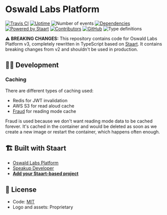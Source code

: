 # Oswald Labs Platform

[![Travis CI](https://img.shields.io/travis/OswaldLabsOpenSource/platform-v3.svg)](https://travis-ci.org/OswaldLabsOpenSource/platform-v3)
[![Uptime](https://img.shields.io/uptimerobot/ratio/m783310179-93cf2fccbc14bf47eb9c6fe1)](https://status.oswaldlabs.com)
![Number of events](https://platform-beta.oswaldlabs.com/v1/public/open-data-badge)
[![Dependencies](https://img.shields.io/david/OswaldLabsOpenSource/platform-v3.svg)](https://github.com/OswaldLabsOpenSource/platform-v3/blob/master/package.json)
[![Powered by Staart](https://img.shields.io/badge/based_on-staart-brightgreen.svg)](https://github.com/o15y/staart)
[![Contributors](https://img.shields.io/github/contributors/OswaldLabsOpenSource/platform-v3.svg)](https://github.com/OswaldLabsOpenSource/platform-v3/graphs/contributors)
[![GitHub](https://img.shields.io/github/license/OswaldLabsOpenSource/platform-v3.svg)](https://github.com/OswaldLabsOpenSource/platform-v3/blob/master/LICENSE)
![Type definitions](https://img.shields.io/badge/types-TypeScript-blue.svg)

**⚠️ BREAKING CHANGES:** This repository contains code for Oswald Labs Platform v3, completely rewritten in TypeScript based on [Staart](https://github.com/o15y/staart). It contains breaking changes from v2 and shouldn't be used in production.

## 👩‍💻 Development

### Caching

There are different types of caching used:
- Redis for JWT invalidation
- AWS S3 for read aloud cache
- [Fraud](https://github.com/AnandChowdhary/fraud) for reading mode cache

Fraud is used because we don't want reading mode data to be cached forever. It's cached in the container and would be deleted as soon as we create a new image or restart the container, which happens often enough.

## 🏗️ Built with Staart

- [Oswald Labs Platform](https://github.com/OswaldLabsOpenSource/platform-v3)
- [Speakup Developer](https://github.com/speakupnl/staart)
- [**Add your Staart-based project**](https://github.com/o15y/staart/edit/master/README.md)

## 📄 License

- Code: [MIT](https://github.com/o15y/staart/blob/master/LICENSE)
- Logo and assets: Proprietary
